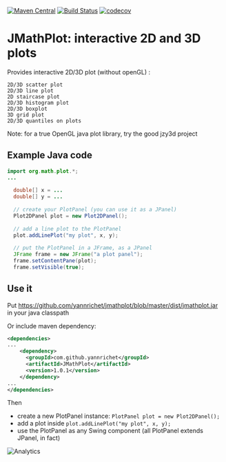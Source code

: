 [![Maven Central](https://maven-badges.herokuapp.com/maven-central/com.github.yannrichet/JMathPlot/badge.svg)](https://maven-badges.herokuapp.com/maven-central/com.github.yannrichet/JMathPlot)
[![Build Status](https://travis-ci.org/yannrichet/jmathplot.png)](https://travis-ci.org/yannrichet/jmathplot)
[![codecov](https://codecov.io/gh/yannrichet/jmathplot/branch/master/graph/badge.svg)](https://codecov.io/gh/yannrichet/jmathplot)

# JMathPlot: interactive 2D and 3D plots

Provides interactive 2D/3D plot (without openGL) :

    2D/3D scatter plot
    2D/3D line plot
    2D staircase plot
    2D/3D histogram plot
    2D/3D boxplot
    3D grid plot
    2D/3D quantiles on plots 

Note: for a true OpenGL java plot library, try the good jzy3d project

## Example Java code ##

```java
import org.math.plot.*;
...
  
  double[] x = ...
  double[] y = ...
 
  // create your PlotPanel (you can use it as a JPanel)
  Plot2DPanel plot = new Plot2DPanel();
 
  // add a line plot to the PlotPanel
  plot.addLinePlot("my plot", x, y);
 
  // put the PlotPanel in a JFrame, as a JPanel
  JFrame frame = new JFrame("a plot panel");
  frame.setContentPane(plot);
  frame.setVisible(true);
  ```

## Use it ##

Put https://github.com/yannrichet/jmathplot/blob/master/dist/jmathplot.jar in your java classpath

Or include maven dependency:
```xml
<dependencies>
...
    <dependency>
      <groupId>com.github.yannrichet</groupId>
      <artifactId>JMathPlot</artifactId>
      <version>1.0.1</version>
    </dependency>
...
</dependencies>
```

Then
- create a new PlotPanel instance: `PlotPanel plot = new Plot2DPanel();`
- add a plot inside `plot.addLinePlot("my plot", x, y);`
- use the PlotPanel as any Swing component (all PlotPanel extends JPanel, in fact) 

![Analytics](https://ga-beacon.appspot.com/UA-109580-20/jmathplot)
